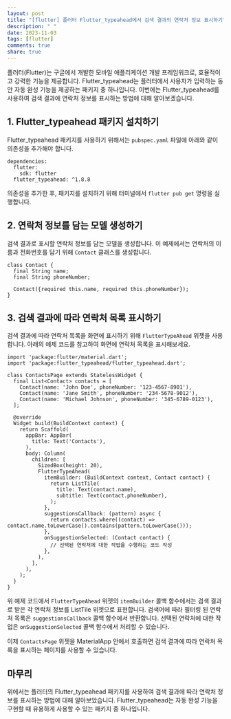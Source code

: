 ```yaml
---
layout: post
title: "[flutter] 플러터 Flutter_typeahead에서 검색 결과의 연락처 정보 표시하기"
description: " "
date: 2023-11-03
tags: [flutter]
comments: true
share: true
---
```


플러터(Flutter)는 구글에서 개발한 모바일 애플리케이션 개발 프레임워크로, 효율적이고 강력한 기능을 제공합니다. Flutter_typeahead는 플러터에서 사용자가 입력하는 동안 자동 완성 기능을 제공하는 패키지 중 하나입니다. 이번에는 Flutter_typeahead를 사용하여 검색 결과에 연락처 정보를 표시하는 방법에 대해 알아보겠습니다.

## 1. Flutter_typeahead 패키지 설치하기

Flutter_typeahead 패키지를 사용하기 위해서는 `pubspec.yaml` 파일에 아래와 같이 의존성을 추가해야 합니다. 

```flutter
dependencies:
  flutter:
    sdk: flutter
  flutter_typeahead: ^1.8.8
```

의존성을 추가한 후, 패키지를 설치하기 위해 터미널에서 `flutter pub get` 명령을 실행합니다.

## 2. 연락처 정보를 담는 모델 생성하기

검색 결과로 표시할 연락처 정보를 담는 모델을 생성합니다. 이 예제에서는 연락처의 이름과 전화번호를 담기 위해 `Contact` 클래스를 생성합니다.

```flutter
class Contact {
  final String name;
  final String phoneNumber;

  Contact({required this.name, required this.phoneNumber});
}
```

## 3. 검색 결과에 따라 연락처 목록 표시하기

검색 결과에 따라 연락처 목록을 화면에 표시하기 위해 `FlutterTypeAhead` 위젯을 사용합니다. 아래의 예제 코드를 참고하여 화면에 연락처 목록을 표시해보세요.

```flutter
import 'package:flutter/material.dart';
import 'package:flutter_typeahead/flutter_typeahead.dart';

class ContactsPage extends StatelessWidget {
  final List<Contact> contacts = [
    Contact(name: 'John Doe', phoneNumber: '123-4567-8901'),
    Contact(name: 'Jane Smith', phoneNumber: '234-5678-9012'),
    Contact(name: 'Michael Johnson', phoneNumber: '345-6789-0123'),
  ];

  @override
  Widget build(BuildContext context) {
    return Scaffold(
      appBar: AppBar(
        title: Text('Contacts'),
      ),
      body: Column(
        children: [
          SizedBox(height: 20),
          FlutterTypeAhead(
            itemBuilder: (BuildContext context, Contact contact) {
              return ListTile(
                title: Text(contact.name),
                subtitle: Text(contact.phoneNumber),
              );
            },
            suggestionsCallback: (pattern) async {
              return contacts.where((contact) => contact.name.toLowerCase().contains(pattern.toLowerCase()));
            },
            onSuggestionSelected: (Contact contact) {
              // 선택된 연락처에 대한 작업을 수행하는 코드 작성
            },
          ),
        ],
      ),
    );
  }
}
```

위 예제 코드에서 `FlutterTypeAhead` 위젯의 `itemBuilder` 콜백 함수에서는 검색 결과로 받은 각 연락처 정보를 ListTile 위젯으로 표현합니다. 검색어에 따라 필터링 된 연락처 목록은 `suggestionsCallback` 콜백 함수에서 반환합니다. 선택된 연락처에 대한 작업은 `onSuggestionSelected` 콜백 함수에서 처리할 수 있습니다.

이제 `ContactsPage` 위젯을 MaterialApp 안에서 호출하면 검색 결과에 따라 연락처 목록을 표시하는 페이지를 사용할 수 있습니다.

## 마무리

위에서는 플러터의 Flutter_typeahead 패키지를 사용하여 검색 결과에 따라 연락처 정보를 표시하는 방법에 대해 알아보았습니다. Flutter_typeahead는 자동 완성 기능을 구현할 때 유용하게 사용할 수 있는 패키지 중 하나입니다.